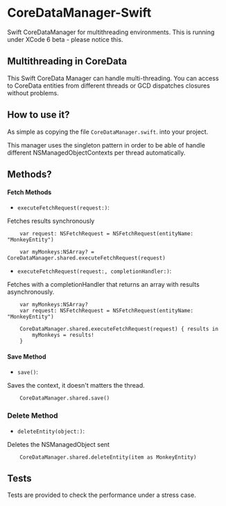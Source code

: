 CoreDataManager-Swift
=====================

Swift CoreDataManager for multithreading environments. This is running under XCode 6 beta - please notice this.


Multithreading in CoreData
------------
This Swift CoreData Manager can handle multi-threading. You can access to CoreData entities from different threads or GCD dispatches closures without problems.


How to use it? 
------------

As simple as copying the file `CoreDataManager.swift`. into your project.


This manager uses the singleton pattern in order to be able of handle different NSManagedObjectContexts per thread automatically.

Methods? 
------------
#### Fetch Methods

- `executeFetchRequest(request:)`: 

Fetches results synchronously

        var request: NSFetchRequest = NSFetchRequest(entityName: "MonkeyEntity")
        
        var myMonkeys:NSArray? = CoreDataManager.shared.executeFetchRequest(request)


- `executeFetchRequest(request:, completionHandler:)`: 

Fetches with a completionHandler that returns an array with results asynchronously.

        var myMonkeys:NSArray?
        var request: NSFetchRequest = NSFetchRequest(entityName: "MonkeyEntity")
        
        CoreDataManager.shared.executeFetchRequest(request) { results in
            myMonkeys = results!
        }


       
#### Save Method

- `save()`: 

Saves the context, it doesn't matters the thread.

        CoreDataManager.shared.save()

### Delete Method

- `deleteEntity(object:)`: 

Deletes the NSManagedObject sent

        CoreDataManager.shared.deleteEntity(item as MonkeyEntity)


Tests
------------
Tests are provided to check the performance under a stress case.

